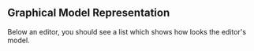 ## Graphical Model Representation

Below an editor, you should see a list which shows how looks the editor's model.
